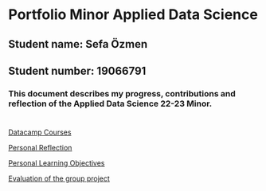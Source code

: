 
<h1>Portfolio Minor Applied Data Science</h1>

<h2>Student name: Sefa Özmen</h2>

<h2>Student number: 19066791</h2>

<h3>This document describes my progress, contributions and reflection of the Applied Data Science 22-23 Minor.</h3>

# <a id="reflection"></a>

[Datacamp Courses](https://github.com/sefaozmenn/applied-data-science/blob/main/datacamp)

[Personal Reflection]()

[Personal Learning Objectives]()

[Evaluation of the group project]()
